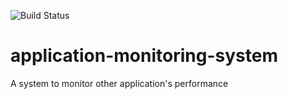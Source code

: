 ![Build Status](https://codebuild.ap-south-1.amazonaws.com/badges?uuid=eyJlbmNyeXB0ZWREYXRhIjoiWTBSMHJMK1haNXRtSk5WOUZWU1NVWjFsREppeElhNEVpMllsU3RxZ0ZYWjlVMUh2VXdHWmlEU1dOVEFyc2NSTTQ4Y253cVNPOU90Q0JVK0dwQjVpcERRPSIsIml2UGFyYW1ldGVyU3BlYyI6ImtNdzVScVVZb1RYa1ArU1EiLCJtYXRlcmlhbFNldFNlcmlhbCI6Mn0%3D&branch=master)

# application-monitoring-system
A system to monitor other application's performance
